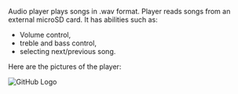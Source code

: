 Audio player plays songs in .wav format. Player reads songs from an external microSD card. It has abilities such as:

- Volume control,
- treble and bass control,
- selecting next/previous song.


Here are the pictures of the player:

![GitHub Logo](/Pictures/IMG_20141105_173829.jpg)

